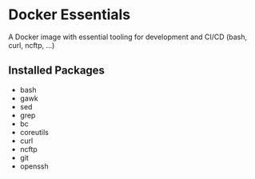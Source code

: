 # Docker Essentials

A Docker image with essential tooling for development and CI/CD (bash, curl, ncftp, ...)

## Installed Packages

- bash
- gawk
- sed
- grep
- bc
- coreutils
- curl
- ncftp
- git
- openssh
